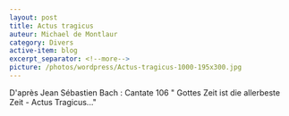 ```yaml
---
layout: post
title: Actus tragicus
auteur: Michael de Montlaur
category: Divers
active-item: blog
excerpt_separator: <!--more-->
picture: /photos/wordpress/Actus-tragicus-1000-195x300.jpg
---
```

D'après Jean Sébastien Bach : Cantate 106 " Gottes Zeit ist die allerbeste Zeit - Actus Tragicus..."
<!-- <a href="http://blog.montlaur.net/audio/09-_Gottes-Zeit-ist-die-allerbeste-Zeit_-_Actus-tragicus_.mp3">Actus tragicus</a> -->

